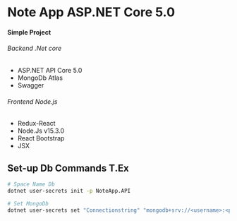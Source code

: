 # Note App ASP.NET Core 5.0
#### Simple Project


###### Backend .Net core
* ASP.NET API Core 5.0
* MongoDb Atlas
* Swagger

###### Frontend Node.js
* Redux-React
* Node.Js v15.3.0
* React Bootstrap
* JSX

## Set-up Db Commands T.Ex

``` bash
# Space Name Db
dotnet user-secrets init -p NoteApp.API

# Set MongoDb
dotnet user-secrets set "Connectionstring" "mongodb+srv://<username>:<password>@test.wzl6u.mongodb.net/<dbname>?retryWrites=true&w=majority"-p NoteApp.API
```
